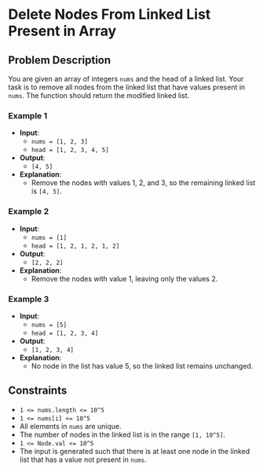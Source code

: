# Delete Nodes From Linked List Present in Array

## Problem Description

You are given an array of integers `nums` and the head of a linked list. Your task is to remove all nodes from the linked list that have values present in `nums`. The function should return the modified linked list.

### Example 1

- **Input**: 
  - `nums = [1, 2, 3]`
  - `head = [1, 2, 3, 4, 5]`
- **Output**: 
  - `[4, 5]`
- **Explanation**: 
  - Remove the nodes with values 1, 2, and 3, so the remaining linked list is `[4, 5]`.

### Example 2

- **Input**: 
  - `nums = [1]`
  - `head = [1, 2, 1, 2, 1, 2]`
- **Output**: 
  - `[2, 2, 2]`
- **Explanation**: 
  - Remove the nodes with value 1, leaving only the values 2.

### Example 3

- **Input**: 
  - `nums = [5]`
  - `head = [1, 2, 3, 4]`
- **Output**: 
  - `[1, 2, 3, 4]`
- **Explanation**: 
  - No node in the list has value 5, so the linked list remains unchanged.

## Constraints

- `1 <= nums.length <= 10^5`
- `1 <= nums[i] <= 10^5`
- All elements in `nums` are unique.
- The number of nodes in the linked list is in the range `[1, 10^5]`.
- `1 <= Node.val <= 10^5`
- The input is generated such that there is at least one node in the linked list that has a value not present in `nums`.

